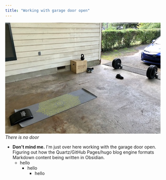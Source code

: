 ```yaml
---
title: "Working with garage door open"
---
```

![Workout area](/notes/images/A7B7C332-1D0F-4019-9B3F-385DB4643BA5_1_105_c.jpeg) _There is no door_

- **Don't mind me.** I'm just over here working with the garage door open. Figuring out how the Quartz/GitHub Pages/hugo blog engine formats Markdown content being written in Obsidian.
	- hello
		- hello
			- hello
